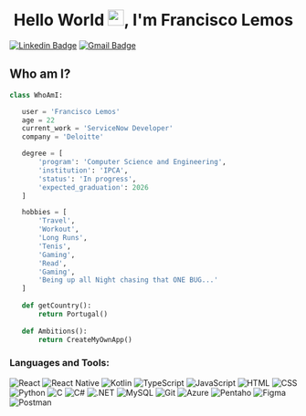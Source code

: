<h1 align="center">Hello World <img src="https://media.giphy.com/media/hvRJCLFzcasrR4ia7z/giphy.gif" width="28px" height="28px">, I'm Francisco Lemos</h1>

[![Linkedin Badge](https://img.shields.io/badge/-Linkedin-blue?style=flat-square&logo=Linkedin&logoColor=white&link=https://www.linkedin.com/in/francisco-lemos-461392245/)](https://www.linkedin.com/in/francisco-lemos-461392245/) [![Gmail Badge](https://img.shields.io/badge/-franciscolemosdev@gmail.com-c14438?style=flat-square&logo=Gmail&logoColor=white&link=mailto:franciscolemosdev@gmail.com)](mailto:franciscolemosdev@gmail.com)


 ## Who am I?
 ```python
 class WhoAmI:

	user = 'Francisco Lemos'
	age = 22
	current_work = 'ServiceNow Developer'
	company = 'Deloitte'

	degree = [
		'program': 'Computer Science and Engineering',
		'institution': 'IPCA',
		'status': 'In progress',
		'expected_graduation': 2026
	]

	hobbies = [
		'Travel',
		'Workout',
		'Long Runs',
		'Tenis',
		'Gaming',
		'Read',
		'Gaming',
		'Being up all Night chasing that ONE BUG...'
	]
	
	def getCountry():
		return Portugal()
	
	def Ambitions():
		return CreateMyOwnApp()
 ```

<h3 align="left">Languages and Tools:</h3>
<p>

<img alt="React" src="https://img.shields.io/badge/-React-61DAFB?style=flat-square&logo=react&logoColor=black" />
<img alt="React Native" src="https://img.shields.io/badge/-React_Native-61DAFB?style=flat-square&logo=react&logoColor=black" />
<img alt="Kotlin" src="https://img.shields.io/badge/-Kotlin-0095D5?style=flat-square&logo=kotlin&logoColor=white" />
<img alt="TypeScript" src="https://img.shields.io/badge/-TypeScript-3178C6?style=flat-square&logo=typescript&logoColor=white" />
<img alt="JavaScript" src="https://img.shields.io/badge/-JavaScript-F7DF1E?style=flat-square&logo=javascript&logoColor=black" />
<img alt="HTML" src="https://img.shields.io/badge/-HTML5-E34F26?style=flat-square&logo=html5&logoColor=white" />
<img alt="CSS" src="https://img.shields.io/badge/-CSS3-1572B6?style=flat-square&logo=css3&logoColor=white" />
<img alt="Python" src="https://img.shields.io/badge/-Python-3776AB?style=flat-square&logo=python&logoColor=white" />
<img alt="C" src="https://img.shields.io/badge/-C-A8B9CC?style=flat-square&logo=c&logoColor=white" />
<img alt="C#" src="https://img.shields.io/badge/-C%23-239120?style=flat-square&logo=c-sharp&logoColor=white" />
<img alt=".NET" src="https://img.shields.io/badge/-.NET-512BD4?style=flat-square&logo=dotnet&logoColor=white" />
<img alt="MySQL" src="https://img.shields.io/badge/-MySQL-4479A1?style=flat-square&logo=mysql&logoColor=white" />
<img alt="Git" src="https://img.shields.io/badge/-Git-F05032?style=flat-square&logo=git&logoColor=white" />
<img alt="Azure" src="https://img.shields.io/badge/-Microsoft_Azure-0078D4?style=flat-square&logo=microsoft-azure&logoColor=white" />
<img alt="Pentaho" src="https://img.shields.io/badge/-Pentaho-1565C0?style=flat-square&logo=pentaho&logoColor=white" />
<img alt="Figma" src="https://img.shields.io/badge/-Figma-F24E1E?style=flat-square&logo=figma&logoColor=white" />
<img alt="Postman" src="https://img.shields.io/badge/-Postman-FF6C37?style=flat-square&logo=postman&logoColor=white" />

</p>

